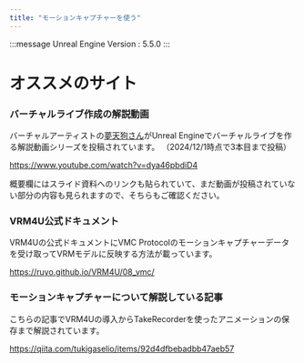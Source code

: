 ```yaml
---
title: "モーションキャプチャーを使う"
---
```

:::message
Unreal Engine Version : 5.5.0
:::
# オススメのサイト

### バーチャルライブ作成の解説動画

バーチャルアーティストの[夢天狗さん](https://x.com/yumetengu26)がUnreal Engineでバーチャルライブを作る解説動画シリーズを投稿されています。
（2024/12/1時点で3本目まで投稿）

https://www.youtube.com/watch?v=dya46pbdiD4

概要欄にはスライド資料へのリンクも貼られていて、まだ動画が投稿されていない部分の内容も見られますので、そちらもご確認ください。

### VRM4U公式ドキュメント

VRM4Uの公式ドキュメントにVMC Protocolのモーションキャプチャーデータを受け取ってVRMモデルに反映する方法が載っています。

https://ruyo.github.io/VRM4U/08_vmc/

### モーションキャプチャーについて解説している記事

こちらの記事でVRM4Uの導入からTakeRecorderを使ったアニメーションの保存まで解説されています。

https://qiita.com/tukigaselio/items/92d4dfbebadbb47aeb57